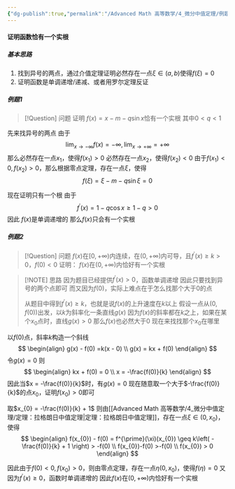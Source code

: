 ```yaml
---
{"dg-publish":true,"permalink":"/Advanced Math 高等数学/4_微分中值定理/例题：找实根：介值定理/","tags":["例题","微积分","高数"]}
---
```


#### 证明函数恰有一个实根
##### 基本思路
1. 找到异号的两点，通过介值定理证明必然存在一点$\xi \in (a,b)$使得$f(\xi) = 0$
2. 证明函数是单调递增/递减、或者用罗尔定理反证

##### 例题1

> [!Question] 问题
> 证明
> $f(x) = x - m - q\sin x$恰有一个实根
> 其中$0 < q < 1$

先来找异号的两点
由于
$$
\lim_{ x \to -\infty } f(x) = -\infty , \lim_{ x \to +\infty } = + \infty
$$
那么必然存在一点$x_{1}$，使得$f(x_{1}) > 0$
必然存在一点$x_{2}$，使得$f(x_{2}) < 0$
由于$f(x_{1}) < 0 , f(x_{2}) > 0$，那么根据零点定理，存在一点$\xi$，使得
$$
f(\xi) = \xi - m - q\sin \xi = 0
$$

现在证明只有一个根
由于
$$
f^{\prime}(x) = 1 - q\cos x \geq 1- q > 0 
$$
因此
$f(x)$是单调递增的
那么$f(x)$只会有一个实根

##### 例题2

> [!Question] 问题
> $f(x)$在$[0 , +\infty)$内连续，在$(0 , +\infty)$内可导，且$f^{\prime}(x) \geq k > 0$，$f(0) < 0$
> 证明：
> $f(x)$在$(0, +\infty)$内恰好有一个实根

> [!NOTE] 思路
> 因为题目已经提供$f^{\prime}(x) > 0$，函数单调递增
> 因此只要找到异号的两个点即可
> 而又因为$f(0)$，实际上难点在于怎么找那个大于$0$的点
> 
> 从题目中得到$f^{\prime}(x) \geq k$，也就是说$f(x)$的上升速度在$k$以上
> 假设一点从$(0,f(0))$出发，以$k$为斜率化一条直线$g(x)$
> 因为$f(x)$的斜率都在$k$之上，如果在某个$x_{0}$点时，直线$g(x) > 0$
> 那么$f(x)$也必然大于$0$
> 现在来找找那个$x_{0}$在哪里


以$f(0)$点，斜率$k$构造一个斜线
$$
\begin{align}
g(x) - f(0)  =k(x - 0) \\
g(x) = kx + f(0)
\end{align}
$$
令$g(x) = 0$
则
$$
\begin{align}
kx + f(0) = 0 \\
x = -\frac{f(0)}{k}
\end{align}
$$
因此当$x = -\frac{f(0)}{k}$时，有$g(x) = 0$
现在随意取一个大于$-\frac{f(0)}{k}$的点$x_{0}$，证明$f(x_{0})>0$即可

取$x_{0} = -\frac{f(0)}{k} + 1$
则由[[Advanced Math 高等数学/4_微分中值定理/定理：拉格朗日中值定理\|定理：拉格朗日中值定理]]，存在一点$\xi \in (0,x_{0})$，使得
$$
\begin{align}
f(x_{0}) - f(0) = f^{\prime}(\xi)(x_{0})  \geq k\left( -\frac{f(0)}{k} + 1 \right) > -f(0) \\
f(x_{0})-f(0)  >-f(0) \\
f(x_{0}) > 0
\end{align}
$$

因此由于$f(0) < 0 , f(x_{0})> 0$，则由零点定理，存在一点$\eta(0,x_{0})$，使得$f(\eta) = 0$
又因为$f^{\prime}(x) \geq 0$，函数时单调递增的
因此$f(x)$在$(0, +\infty)$内恰好有一个实根

